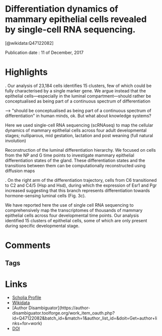 
Differentiation dynamics of mammary epithelial cells revealed by single-cell RNA sequencing.
============================================================================================
  
  [@wikidata:Q47122082]  
  
Publication date : 11 of December, 2017  

# Highlights

. Our analysis of 23,184 cells identifies 15 clusters, few of which could be fully
characterised by a single marker gene. We argue instead that the epithelial cells—especially
in the luminal compartment—should rather be conceptualised as being part of a continuous
spectrum of differentiation

--> "should be conceptualised as being part of a continuous
spectrum of differentiation" in human minds, ok. But what about knowledge systems?

Here we used single-cell RNA sequencing (scRNAseq) to map
the cellular dynamics of mammary epithelial cells across four
adult developmental stages; nulliparous, mid gestation, lactation
and post weaning (full natural involution)

Reconstruction of the luminal differentiation hierarchy. We
focused on cells from the NP and G time points to investigate
mammary epithelial differentiation states of the gland. These
differentiation states and the transitions between them can be
computationally reconstructed using diffusion maps

. On the right arm of the
differentiation trajectory, cells from C6 transitioned to C2 and
C4/5 (Hsp and Hsd), during which the expression of Esr1 and Pgr
increased suggesting that this branch represents differentiation
towards hormone-sensing luminal cells (Fig. 3c).

We have reported here the use of single cell RNA sequencing to
comprehensively map the transcriptomes of thousands of mammary epithelial cells across four developmental time points. Our
analysis identified 15 clusters of epithelial cells, some of which are
only present during specific developmental stage.


# Comments

## Tags

# Links
  
 * [Scholia Profile](https://scholia.toolforge.org/work/Q47122082)  
 * [Wikidata](https://www.wikidata.org/wiki/Q47122082)  
 * [Author Disambiguator](https://author-
disambiguator.toolforge.org/work_item_oauth.php?id=Q47122082&batch_id=&match=1&author_list_id=&doit=Get+author+links+for+work)  
 * [DOI](https://doi.org/10.1038/S41467-017-02001-5)  
